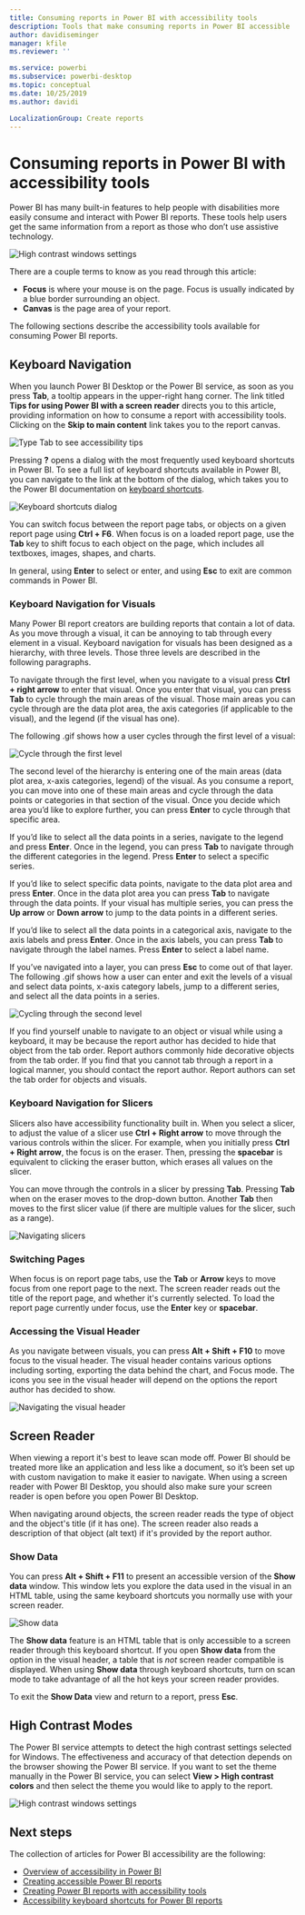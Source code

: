 ```yaml
---
title: Consuming reports in Power BI with accessibility tools
description: Tools that make consuming reports in Power BI accessible
author: davidiseminger
manager: kfile
ms.reviewer: ''

ms.service: powerbi
ms.subservice: powerbi-desktop
ms.topic: conceptual
ms.date: 10/25/2019
ms.author: davidi

LocalizationGroup: Create reports
---
```

# Consuming reports in Power BI with accessibility tools
Power BI has many built-in features to help people with disabilities more easily consume and interact with Power BI reports. These tools help users get the same information from a report as those who don’t use assistive technology.

![High contrast windows settings](media/desktop-accessibility/accessibility-consuming-tools-01.png)

There are a couple terms to know as you read through this article:

* **Focus** is where your mouse is on the page. Focus is usually indicated by a blue border surrounding an object.
* **Canvas** is the page area of your report.

The following sections describe the accessibility tools available for consuming Power BI reports.

## Keyboard Navigation

When you launch Power BI Desktop or the Power BI service, as soon as you press **Tab**, a tooltip appears in the upper-right hang corner. The link titled **Tips for using Power BI with a screen reader** directs you to this article, providing information on how to consume a report with accessibility tools. Clicking on the **Skip to main content** link takes you to the report canvas.

![Type Tab to see accessibility tips](media/desktop-accessibility/accessibility-consuming-tools-02.png)

Pressing **?** opens a dialog with the most frequently used keyboard shortcuts in Power BI. To see a full list of keyboard shortcuts available in Power BI, you can navigate to the link at the bottom of the dialog, which takes you to the Power BI  documentation on [keyboard shortcuts](desktop-accessibility-keyboard-shortcuts.md).

![Keyboard shortcuts dialog](media/desktop-accessibility/accessibility-consuming-tools-03.png)

You can switch focus between the report page tabs, or objects on a given report page using **Ctrl + F6**. When focus is on a loaded report page, use the **Tab** key to shift focus to each object on the page, which includes all textboxes, images, shapes, and charts. 

In general, using **Enter** to select or enter, and using **Esc** to exit are common commands in Power BI.

### Keyboard Navigation for Visuals

Many Power BI report creators are building reports that contain a lot of data. As you move through a visual, it can be annoying to tab through every element in a visual. Keyboard navigation for visuals has been designed as a hierarchy, with three levels. Those three levels are described in the following paragraphs.

To navigate through the first level, when you navigate to a visual press **Ctrl + right arrow** to enter that visual. Once you enter that visual, you can press **Tab** to cycle through the main areas of the visual. Those main areas you can cycle through are the data plot area, the axis categories (if applicable to the visual), and the legend (if the visual has one).

The following .gif shows how a user cycles through the first level of a visual:

![Cycle through the first level](media/desktop-accessibility/accessibility-consuming-tools-04.gif)

The second level of the hierarchy is entering one of the main areas (data plot area, x-axis categories, legend) of the visual. As you consume a report, you can move into one of these main areas and cycle through the data points or categories in that section of the visual. Once you decide which area you’d like to explore further, you can press **Enter** to cycle through that specific area.

If you’d like to select all the data points in a series, navigate to the legend and press **Enter**. Once in the legend, you can press **Tab** to navigate through the different categories in the legend. Press **Enter** to select a specific series.

If you’d like to select specific data points, navigate to the data plot area and press **Enter**. Once in the data plot area you can press **Tab** to navigate through the data points. If your visual has multiple series, you can press the **Up arrow** or **Down arrow** to jump to the data points in a different series.

If you’d like to select all the data points in a categorical axis, navigate to the axis labels and press **Enter**. Once in the axis labels, you can press **Tab** to navigate through the label names. Press **Enter** to select a label name.

If you’ve navigated into a layer, you can press **Esc** to come out of that layer. The following .gif shows how a user can enter and exit the levels of a visual and select data points, x-axis category labels, jump to a different series, and select all the data points in a series.

![Cycling through the second level](media/desktop-accessibility/accessibility-consuming-tools-05.gif)

If you find yourself unable to navigate to an object or visual while using a keyboard, it may be because the report author has decided to hide that object from the tab order. Report authors commonly hide decorative objects from the tab order. If you find that you cannot tab through a report in a logical manner, you should contact the report author. Report authors can set the tab order for objects and visuals.

### Keyboard Navigation for Slicers

Slicers also have accessibility functionality built in. When you select a slicer, to adjust the value of a slicer use **Ctrl + Right arrow** to move through the various controls within the slicer. For example, when you initially press **Ctrl + Right arrow**, the focus is on the eraser. Then, pressing the **spacebar** is equivalent to clicking the eraser button, which erases all values on the slicer.

You can move through the controls in a slicer by pressing **Tab**. Pressing **Tab** when on the eraser moves to the drop-down button. Another **Tab** then moves to the first slicer value (if there are multiple values for the slicer, such as a range).

![Navigating slicers](media/desktop-accessibility/accessibility-consuming-tools-06.png)

### Switching Pages

When focus is on report page tabs, use the **Tab** or **Arrow** keys to move focus from one report page to the next. The screen reader reads out the title of the report page, and whether it's currently selected. To load the report page currently under focus, use the **Enter** key or **spacebar**.

### Accessing the Visual Header
As you navigate between visuals, you can press **Alt + Shift + F10** to move focus to the visual header. The visual header contains various options including sorting, exporting the data behind the chart, and Focus mode. The icons you see in the visual header will depend on the options the report author has decided to show.

![Navigating the visual header](media/desktop-accessibility/accessibility-consuming-tools-07.png)

## Screen Reader

When viewing a report it's best to leave scan mode off. Power BI should be treated more like an application and less like a document, so it’s been set up with custom navigation to make it easier to navigate. When using a screen reader with Power BI Desktop, you should also make sure your screen reader is open before you open Power BI Desktop.

When navigating around objects, the screen reader reads the type of object and the object's title (if it has one). The screen reader also reads a description of that object (alt text) if it's provided by the report author.

### Show Data
You can press **Alt + Shift + F11** to present an accessible version of the **Show data** window. This window lets you explore the data used in the visual in an HTML table, using the same keyboard shortcuts you normally use with your screen reader.

![Show data](media/desktop-accessibility/accessibility-04.png)

The **Show data** feature is an HTML table that is only accessible to a screen reader through this keyboard shortcut. If you open **Show data** from the option in the visual header, a table that is *not* screen reader compatible is displayed.  When using **Show data** through keyboard shortcuts, turn on scan mode to take advantage of all the hot keys your screen reader provides.

To exit the **Show Data** view and return to a report, press **Esc**.

## High Contrast Modes

The Power BI service attempts to detect the high contrast settings selected for Windows. The effectiveness and accuracy of that detection depends on the browser showing the Power BI service. If you want to set the theme manually in the Power BI service, you can select **View > High contrast colors** and then select the theme you would like to apply to the report.

![High contrast windows settings](media/desktop-accessibility/accessibility-consuming-tools-01.png)


## Next steps

The collection of articles for Power BI accessibility are the following:

* [Overview of accessibility in Power BI](desktop-accessibility-overview.md) 
* [Creating accessible Power BI reports](desktop-accessibility-creating-reports.md) 
* [Creating Power BI reports with accessibility tools](desktop-accessibility-creating-tools.md)
* [Accessibility keyboard shortcuts for Power BI reports](desktop-accessibility-keyboard-shortcuts.md)



